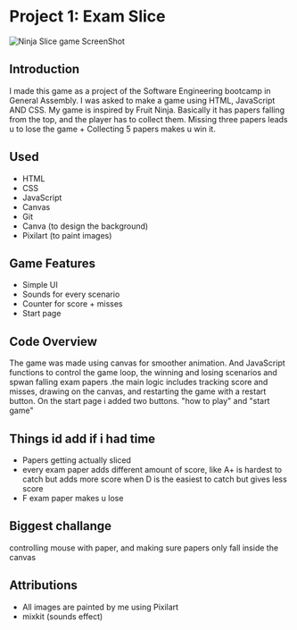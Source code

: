 # Project 1: Exam Slice
![Ninja Slice game ScreenShot](https://github.com/user-attachments/assets/448fc0f6-fe4f-4a07-a9dd-6d63ebe489d1)
## Introduction
I made this game as a project of the Software Engineering bootcamp in General Assembly. I was asked to make a game using HTML, JavaScript AND CSS.
My game is inspired by Fruit Ninja. Basically it has papers falling from the top, and the player has to collect them. Missing three papers leads u to lose the game + Collecting 5 papers makes u win it.
## Used
- HTML
- CSS
- JavaScript
- Canvas
- Git
- Canva (to design the background)
- Pixilart (to paint images)
## Game Features
- Simple UI
- Sounds for every scenario
- Counter for score + misses
- Start page
## Code Overview
The game was made using canvas for smoother animation. And JavaScript functions to control the game loop, the winning and losing scenarios and spwan falling exam papers .the main logic includes tracking score and misses, drawing on the canvas, and restarting the game with a restart button.
On the start page i added two buttons. "how to play" and "start game"
## Things id add if i had time
- Papers getting actually sliced
- every exam paper adds different amount of score, like A+ is hardest to catch but adds more score when D is the easiest to catch but gives less score
- F exam paper makes u lose
## Biggest challange
controlling mouse with paper, and making sure papers only fall inside the canvas
## Attributions
- All images are painted by me using Pixilart
- mixkit (sounds effect)
